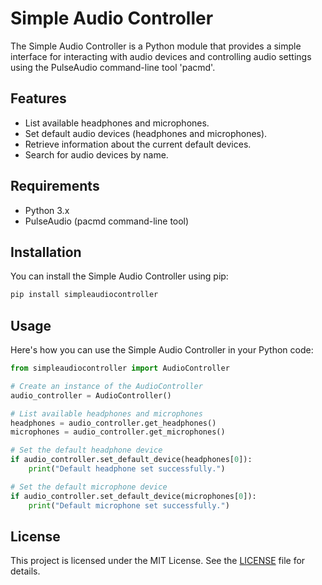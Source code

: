 
# Simple Audio Controller

The Simple Audio Controller is a Python module that provides a simple interface for interacting with audio devices and controlling audio settings using the PulseAudio command-line tool 'pacmd'.

## Features

- List available headphones and microphones.
- Set default audio devices (headphones and microphones).
- Retrieve information about the current default devices.
- Search for audio devices by name.

## Requirements

- Python 3.x
- PulseAudio (pacmd command-line tool)

## Installation

You can install the Simple Audio Controller using pip:

```bash
pip install simpleaudiocontroller
```

## Usage

Here's how you can use the Simple Audio Controller in your Python code:

```python
from simpleaudiocontroller import AudioController

# Create an instance of the AudioController
audio_controller = AudioController()

# List available headphones and microphones
headphones = audio_controller.get_headphones()
microphones = audio_controller.get_microphones()

# Set the default headphone device
if audio_controller.set_default_device(headphones[0]):
    print("Default headphone set successfully.")

# Set the default microphone device
if audio_controller.set_default_device(microphones[0]):
    print("Default microphone set successfully.")
```

## License

This project is licensed under the MIT License. See the [LICENSE](LICENSE) file for details.